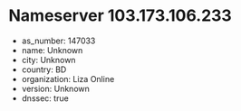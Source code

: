 # Nameserver 103.173.106.233

* as_number: 147033
* name: Unknown
* city: Unknown
* country: BD
* organization: Liza Online
* version: Unknown
* dnssec: true
